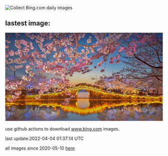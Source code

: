 ![Collect Bing.com daily images](https://github.com/counter2015/bing-daily-images/workflows/Collect%20Bing.com%20daily%20images/badge.svg)
## lastest image:
![](images/TaihuCherry.jpg)

use github actions to download www.bing.com images.

last update:2022-04-04 01:37:14 UTC

all images since 2020-05-10 [here](https://github.com/counter2015/bing-daily-images/tree/master/images) 
